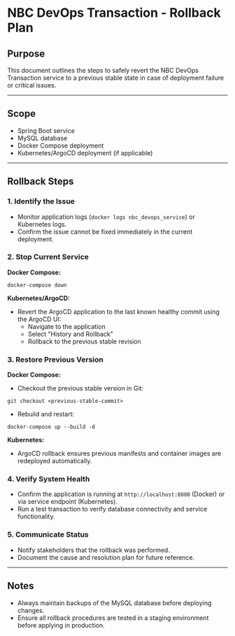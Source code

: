 
# NBC DevOps Transaction - Rollback Plan

## Purpose
This document outlines the steps to safely revert the NBC DevOps Transaction service to a previous stable state in case of deployment failure or critical issues.

---

## Scope
- Spring Boot service
- MySQL database
- Docker Compose deployment
- Kubernetes/ArgoCD deployment (if applicable)

---

## Rollback Steps

### 1. Identify the Issue
- Monitor application logs (`docker logs nbc_devops_service`) or Kubernetes logs.
- Confirm the issue cannot be fixed immediately in the current deployment.

### 2. Stop Current Service
**Docker Compose:**
```
docker-compose down
```
**Kubernetes/ArgoCD:**
- Revert the ArgoCD application to the last known healthy commit using the ArgoCD UI:
  - Navigate to the application
  - Select "History and Rollback"
  - Rollback to the previous stable revision

### 3. Restore Previous Version

**Docker Compose:**
- Checkout the previous stable version in Git:
```
git checkout <previous-stable-commit>
```
- Rebuild and restart:
```
docker-compose up --build -d
```

**Kubernetes:**
- ArgoCD rollback ensures previous manifests and container images are redeployed automatically.

### 4. Verify System Health
- Confirm the application is running at `http://localhost:8080` (Docker) or via service endpoint (Kubernetes).
- Run a test transaction to verify database connectivity and service functionality.

### 5. Communicate Status
- Notify stakeholders that the rollback was performed.
- Document the cause and resolution plan for future reference.

---

## Notes
- Always maintain backups of the MySQL database before deploying changes.
- Ensure all rollback procedures are tested in a staging environment before applying in production.